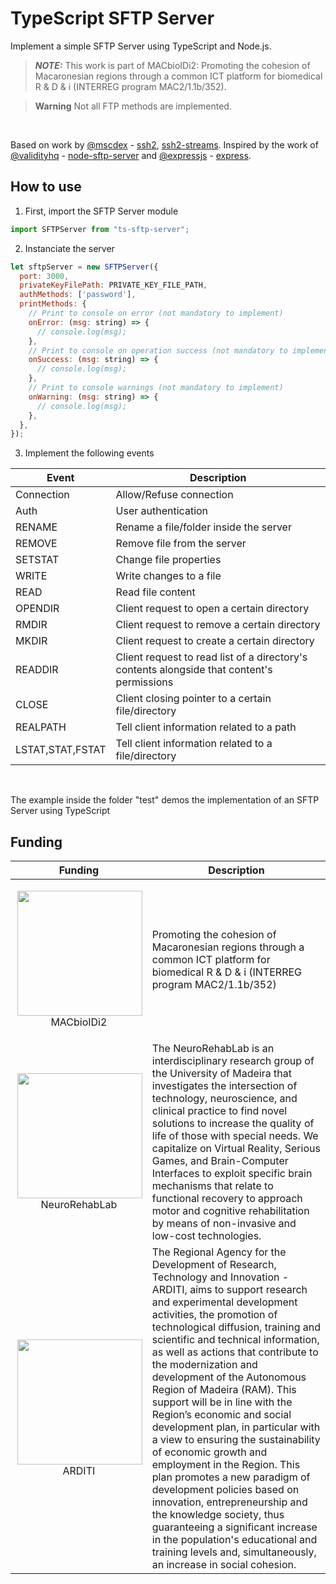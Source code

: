 # TypeScript SFTP Server

Implement a simple SFTP Server using TypeScript and Node.js.
> **_NOTE:_**  This work is part of MACbioIDi2: Promoting the cohesion of Macaronesian regions through a common ICT platform for biomedical R & D & i (INTERREG program MAC2/1.1b/352).

> **Warning**
> Not all FTP methods are implemented.

<br/>

Based on work by [@mscdex](https://github.com/mscdex) - [ssh2](https://github.com/mscdex/ssh2), [ssh2-streams](https://github.com/mscdex/ssh2-streams).
Inspired by the work of [@validityhq](https://github.com/validityhq) - [node-sftp-server](https://github.com/validityhq/node-sftp-server) and [@expressjs](https://github.com/expressjs) - [express](https://github.com/expressjs/express).

## How to use

1) First, import the SFTP Server module
```js
import SFTPServer from "ts-sftp-server";
```
2) Instanciate the server
```js
let sftpServer = new SFTPServer({
  port: 3000,
  privateKeyFilePath: PRIVATE_KEY_FILE_PATH,
  authMethods: ['password'],
  printMethods: {
    // Print to console on error (not mandatory to implement)
    onError: (msg: string) => {
      // console.log(msg);
    },
    // Print to console on operation success (not mandatory to implement)
    onSuccess: (msg: string) => {
      // console.log(msg);
    },
    // Print to console warnings (not mandatory to implement)
    onWarning: (msg: string) => {
      // console.log(msg);
    },
  },
});
```

3) Implement the following events

|Event                |Description                                                                                |
|---------------------|-------------------------------------------------------------------------------------------|
|Connection           |Allow/Refuse connection                                                                    |
|Auth                 |User authentication                                                                        |
|RENAME               |Rename a file/folder inside the server                                                     |
|REMOVE               |Remove file from the server                                                                |
|SETSTAT              |Change file properties                                                                     |
|WRITE                |Write changes to a file                                                                    |
|READ                 |Read file content                                                                          |
|OPENDIR              |Client request to open a certain directory                                                 |
|RMDIR                |Client request to remove a certain directory                                               |
|MKDIR                |Client request to create a certain directory                                               |
|READDIR              |Client request to read list of a directory's contents alongside that content's permissions |
|CLOSE                |Client closing pointer to a certain file/directory                                         |
|REALPATH             |Tell client information related to a path                                                  |
|LSTAT,STAT,FSTAT     |Tell client information related to a file/directory                                        |

<br/>

The example inside the folder "test" demos the implementation of an SFTP Server using TypeScript


## Funding

| Funding | Description |
|--|--|
| <p align="center"><img style="float: right;" width="200" src="https://neurorehablab.arditi.pt/wp-content/uploads/2021/03/logo_mac.jpg">MACbioIDi2</p>  | Promoting the cohesion of Macaronesian regions through a common ICT platform for biomedical R & D & i (INTERREG program MAC2/1.1b/352) |
| <p align="center"><img style="float: right;" width="200" src="https://pbs.twimg.com/profile_images/1617678149474451456/xRShzGiM_400x400.jpg">NeuroRehabLab</p> | The NeuroRehabLab is an interdisciplinary research group of the University of Madeira that investigates the intersection of technology, neuroscience, and clinical practice to find novel solutions to increase the quality of life of those with special needs. We capitalize on Virtual Reality, Serious Games, and Brain-Computer Interfaces to exploit specific brain mechanisms that relate to functional recovery to approach motor and cognitive rehabilitation by means of non-invasive and low-cost technologies. |
| <p align="center"><img style="float: right;" width="200" src="https://forward-h2020.eu/content/uploads/2019/10/arditi.png">ARDITI</p> | The Regional Agency for the Development of Research, Technology and Innovation - ARDITI, aims to support research and experimental development activities, the promotion of technological diffusion, training and scientific and technical information, as well as actions that contribute to the modernization and development of the Autonomous Region of Madeira (RAM). This support will be in line with the Region’s economic and social development plan, in particular with a view to ensuring the sustainability of economic growth and employment in the Region. This plan promotes a new paradigm of development policies based on innovation, entrepreneurship and the knowledge society, thus guaranteeing a significant increase in the population's educational and training levels and, simultaneously, an increase in social cohesion. |
